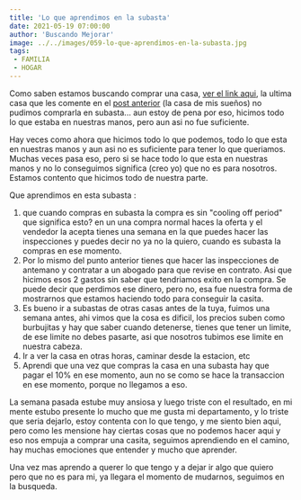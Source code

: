```yaml
---
title: 'Lo que aprendimos en la subasta'
date: 2021-05-19 07:00:00
author: 'Buscando Mejorar'
image: ../../images/059-lo-que-aprendimos-en-la-subasta.jpg
tags:
 - FAMILIA
 - HOGAR
---
```

Como saben estamos buscando comprar una casa, [ver el link aqui](https://www.buscandomejorar.com/buscando-casa-en-sydney),  la ultima casa que les comente en el [post anterior](https://www.buscandomejorar.com/cualquier-cosa-que-cueste-tu-paz-es-muy-caro)  (la casa de mis sueños) no pudimos comprarla en subasta... aun estoy de pena por eso, hicimos todo lo que estaba en nuestras manos, pero aun asi no fue suficiente.

Hay veces como ahora que hicimos todo lo que podemos, todo lo que esta en nuestras manos y aun asi no es suficiente para tener lo que queriamos.  Muchas veces pasa eso, pero si se hace todo lo que esta en nuestras manos y no lo conseguimos significa (creo yo) que no es para nosotros. Estamos contento que hicimos todo de nuestra parte.

Que aprendimos en esta subasta :

1. que cuando compras en subasta la compra es sin "cooling off period" que significa esto? en un una compra normal haces la oferta y el vendedor la acepta tienes una semana en la que puedes hacer las inspecciones y puedes decir no ya no la quiero, cuando es subasta la compras en ese momento. 
2. Por lo mismo del punto anterior tienes que hacer las inspecciones de antemano y contratar a un abogado para que revise en contrato. Asi que hicimos esos  2 gastos sin saber que tendriamos exito en la compra.  Se puede decir que perdimos ese dinero, pero no, esa fue nuestra forma de mostrarnos que estamos haciendo todo para conseguir la casita.
3.  Es bueno ir a subastas de otras casas antes de la tuya, fuimos una semana antes, ahi vimos que la cosa es dificil, los precios suben como burbujitas y hay que saber cuando detenerse, tienes que tener un limite, de ese limite no debes pasarte, asi que nosotros tubimos ese limite en nuestra cabeza. 
4. Ir a ver la casa en otras horas, caminar desde la estacion, etc 
5. Aprendi que una vez que compras la casa en una subasta hay que pagar el 10% en ese momento, aun no se como se hace la transaccion en ese momento, porque no llegamos a eso. 

La semana pasada estube muy ansiosa y luego triste con el resultado, en mi mente estubo presente lo mucho que me gusta mi departamento, y lo triste que seria dejarlo, estoy contenta con lo que tengo, y me siento bien aqui, pero como les mensione hay ciertas cosas que no podemos hacer aqui y eso nos empuja a comprar una casita, seguimos aprendiendo en el camino,  hay muchas emociones que entender y mucho que aprender. 

Una vez mas aprendo a querer lo que tengo y a dejar ir algo que quiero pero que no es para mi, ya llegara el momento de mudarnos, seguimos en la busqueda.
